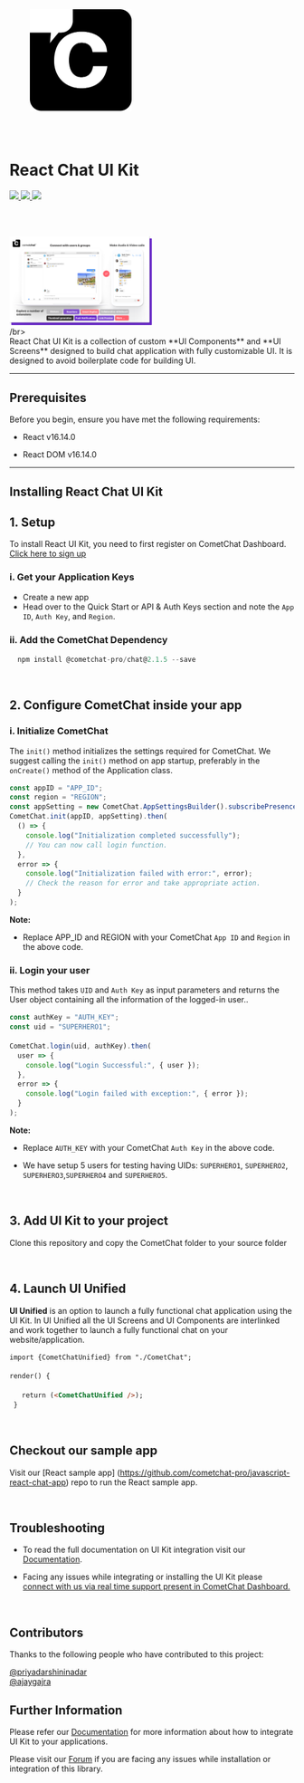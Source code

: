 <div style="width:100%">
    <div style="width:50%;">
        <div align="center">
        <img align="center" width="180" height="180" alt="CometChat" src="./Screenshots/logo.png">    
        </div>    
    </div>    
</div>

<br/><br/>

# React Chat UI Kit

<p align="left">
<a href="https://github.com/cometchat-pro/javascript-react-chat-ui-kit/releases/" alt="Releases">
  <img src="https://img.shields.io/github/v/release/cometchat-pro/javascript-react-chat-ui-kit" />
</a>
<a href="https://img.shields.io/github/languages/top/cometchat-pro/javascript-react-chat-ui-kit">
  <img src="https://img.shields.io/github/languages/top/cometchat-pro/javascript-react-chat-ui-kit" />
</a>
<a href="https://img.shields.io/github/stars/cometchat-pro/javascript-react-chat-ui-kit?style=social">
  <img src="https://img.shields.io/github/stars/cometchat-pro/javascript-react-chat-ui-kit?style=social" />
</a>
</p>

</br></br>

<div style="width:100%">
    <div style="width:50%; display:inline-block">
        <div align="center">
          <img align="left" alt="Main" src="./Screenshots/main.png">    
        </div>    
    </div>    
</div>
/br></br>
React Chat UI Kit is a collection of custom **UI Components** and **UI Screens** designed to build chat application with fully customizable UI. It is designed to avoid boilerplate code for building UI. 

___

## Prerequisites

Before you begin, ensure you have met the following requirements:

- React v16.14.0

- React DOM v16.14.0

___
## Installing React Chat UI Kit 

## 1. Setup

To install React UI Kit, you need to first register on CometChat Dashboard. <a href="https://app.cometchat.com/" target="_blank">Click here to sign up</a>

### i. Get your Application Keys

* Create a new app
* Head over to the Quick Start or API & Auth Keys section and note the `App ID`, `Auth Key`, and `Region`.

### ii. Add the CometChat Dependency

```javascript
  npm install @cometchat-pro/chat@2.1.5 --save
```

<br/>

## 2. Configure CometChat inside your app

### i. Initialize CometChat

The `init()` method initializes the settings required for CometChat.
We suggest calling the `init()` method on app startup, preferably in the `onCreate()` method of the Application class.

```javascript
const appID = "APP_ID";
const region = "REGION";
const appSetting = new CometChat.AppSettingsBuilder().subscribePresenceForAllUsers().setRegion(region).build();
CometChat.init(appID, appSetting).then(
  () => {
    console.log("Initialization completed successfully");
    // You can now call login function.
  },
  error => {
    console.log("Initialization failed with error:", error);
    // Check the reason for error and take appropriate action.
  }
);
```
**Note:**</br>
* Replace APP_ID and REGION with your CometChat `App ID` and `Region` in the above code.


### ii. Login your user

This method takes `UID` and `Auth Key` as input parameters and returns the User object containing all the information of the logged-in user..

```javascript
const authKey = "AUTH_KEY";
const uid = "SUPERHERO1";

CometChat.login(uid, authKey).then(
  user => {
    console.log("Login Successful:", { user });    
  },
  error => {
    console.log("Login failed with exception:", { error });    
  }
);
```
**Note:** </br>
* Replace `AUTH_KEY` with your CometChat `Auth Key` in the above code.

* We have setup 5 users for testing having UIDs: `SUPERHERO1`, `SUPERHERO2`, `SUPERHERO3`,`SUPERHERO4` and `SUPERHERO5`.

<br/>

## 3. Add UI Kit to your project

Clone this repository and copy the CometChat folder to your source folder

<br/>

## 4. Launch UI Unified

**UI Unified** is an option to launch a fully functional chat application using the UI Kit. In UI Unified all the UI Screens and UI Components are interlinked and work together to launch a fully functional chat on your website/application.

 ```html
 import {CometChatUnified} from "./CometChat";

 render() {

    return (<CometChatUnified />);
  }
 ```

<br/>

## Checkout our sample app

Visit our [React sample app] (https://github.com/cometchat-pro/javascript-react-chat-app) repo to run the React sample app.

<br/>

## Troubleshooting

- To read the full documentation on UI Kit integration visit our [Documentation](https://prodocs.cometchat.com/docs/react-ui-kit).

- Facing any issues while integrating or installing the UI Kit please <a href="https://app.cometchat.com/" target="_blank"> connect with us via real time support present in CometChat Dashboard.</a>

<br/>

## Contributors

Thanks to the following people who have contributed to this project:

[@priyadarshininadar](https://github.com/priyadarshininadar) <br>
[@ajaygajra](https://github.com/ajaygajra)<br>


## Further Information
Please refer our <a href="https://prodocs.cometchat.com/docs/react-ui-kit" target="_blank">Documentation</a> for more information about how to integrate UI Kit to your applications.

Please visit our [Forum](https://forum.cometchat.com/) if you are facing any issues while installation or integration of this library.
